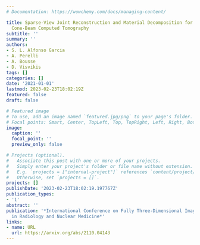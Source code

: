 ```yaml
---
# Documentation: https://wowchemy.com/docs/managing-content/

title: Sparse-View Joint Reconstruction and Material Decomposition for Dual-Energy
  Cone-Beam Computed Tomography
subtitle: ''
summary: ''
authors:
- S. L. Alfonso Garcia
- A. Perelli
- A. Bousse
- D. Visvikis
tags: []
categories: []
date: '2021-01-01'
lastmod: 2023-02-23T18:02:19Z
featured: false
draft: false

# Featured image
# To use, add an image named `featured.jpg/png` to your page's folder.
# Focal points: Smart, Center, TopLeft, Top, TopRight, Left, Right, BottomLeft, Bottom, BottomRight.
image:
  caption: ''
  focal_point: ''
  preview_only: false

# Projects (optional).
#   Associate this post with one or more of your projects.
#   Simply enter your project's folder or file name without extension.
#   E.g. `projects = ["internal-project"]` references `content/project/deep-learning/index.md`.
#   Otherwise, set `projects = []`.
projects: []
publishDate: '2023-02-23T18:02:19.197767Z'
publication_types:
- '1'
abstract: ''
publication: '*International Conference on Fully Three-Dimensional Image Reconstruction
  in Radiology and Nuclear Medicine*'
links:
- name: URL
  url: https://arxiv.org/abs/2110.04143
---
```

